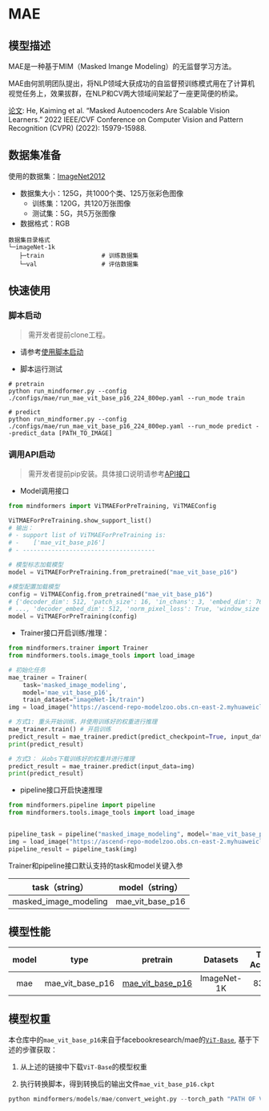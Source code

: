 # MAE

## 模型描述

MAE是一种基于MIM（Masked Imange Modeling）的无监督学习方法。

MAE由何凯明团队提出，将NLP领域大获成功的自监督预训练模式用在了计算机视觉任务上，效果拔群，在NLP和CV两大领域间架起了一座更简便的桥梁。

[论文](https://gitee.com/link?target=https%3A%2F%2Farxiv.org%2Fabs%2F2111.06377): He, Kaiming et al. “Masked Autoencoders Are Scalable Vision Learners.” 2022 IEEE/CVF Conference on Computer Vision and Pattern Recognition (CVPR) (2022): 15979-15988.

## 数据集准备

使用的数据集：[ImageNet2012](http://www.image-net.org/)

- 数据集大小：125G，共1000个类、125万张彩色图像
    - 训练集：120G，共120万张图像
    - 测试集：5G，共5万张图像
- 数据格式：RGB

 ```text
数据集目录格式
└─imageNet-1k
    ├─train                # 训练数据集
    └─val                  # 评估数据集
 ```

## 快速使用

### 脚本启动

> 需开发者提前clone工程。

- 请参考[使用脚本启动](https://gitee.com/mindspore/transformer/blob/master/README.md#%E6%96%B9%E5%BC%8F%E4%B8%80clone-%E5%B7%A5%E7%A8%8B%E4%BB%A3%E7%A0%81)

- 脚本运行测试

```shell
# pretrain
python run_mindformer.py --config ./configs/mae/run_mae_vit_base_p16_224_800ep.yaml --run_mode train

# predict
python run_mindformer.py --config ./configs/mae/run_mae_vit_base_p16_224_800ep.yaml --run_mode predict --predict_data [PATH_TO_IMAGE]
```

### 调用API启动

> 需开发者提前pip安装。具体接口说明请参考[API接口](https://gitee.com/mindspore/transformer/wikis/API/)

- Model调用接口

```python
from mindformers import ViTMAEForPreTraining, ViTMAEConfig

ViTMAEForPreTraining.show_support_list()
# 输出：
# - support list of ViTMAEForPreTraining is:
# -    ['mae_vit_base_p16']
# - -------------------------------------

# 模型标志加载模型
model = ViTMAEForPreTraining.from_pretrained("mae_vit_base_p16")

#模型配置加载模型
config = ViTMAEConfig.from_pretrained("mae_vit_base_p16")
# {'decoder_dim': 512, 'patch_size': 16, 'in_chans': 3, 'embed_dim': 768, 'depth': 12,
# ..., 'decoder_embed_dim': 512, 'norm_pixel_loss': True, 'window_size': None}
model = ViTMAEForPreTraining(config)
 ```

- Trainer接口开启训练/推理：

```python
from mindformers.trainer import Trainer
from mindformers.tools.image_tools import load_image

# 初始化任务
mae_trainer = Trainer(
    task='masked_image_modeling',
    model='mae_vit_base_p16',
    train_dataset="imageNet-1k/train")
img = load_image("https://ascend-repo-modelzoo.obs.cn-east-2.myhuaweicloud.com/XFormer_for_mindspore/clip/sunflower.png")

# 方式1: 重头开始训练，并使用训练好的权重进行推理
mae_trainer.train() # 开启训练
predict_result = mae_trainer.predict(predict_checkpoint=True, input_data=img)
print(predict_result)

# 方式3： 从obs下载训练好的权重并进行推理
predict_result = mae_trainer.predict(input_data=img)
print(predict_result)
 ```

- pipeline接口开启快速推理

```python
from mindformers.pipeline import pipeline
from mindformers.tools.image_tools import load_image


pipeline_task = pipeline("masked_image_modeling", model='mae_vit_base_p16')
img = load_image("https://ascend-repo-modelzoo.obs.cn-east-2.myhuaweicloud.com/XFormer_for_mindspore/clip/sunflower.png")
pipeline_result = pipeline_task(img)
 ```

 Trainer和pipeline接口默认支持的task和model关键入参

|     task（string）      |  model（string）   |
|:---------------------:|:----------------:|
| masked_image_modeling | mae_vit_base_p16 |

## 模型性能

| model |       type       |       pretrain       |  Datasets   | Top1-Accuracy | Log |                  pretrain_config                   |                    finetune_config                    |
|:-----:|:----------------:|:--------------------:|:-----------:|:-------------:|:---:|:--------------------------------------------------:|:-----------------------------------------------------:|
|  mae  | mae_vit_base_p16 | [mae_vit_base_p16]() | ImageNet-1K |    83.71%     |  \  | [link](../../configs/mae/run_mae_vit_base_p16_224_800ep.yaml) | [link](../../configs/vit/run_vit_base_p16_100ep.yaml) |

## 模型权重

本仓库中的`mae_vit_base_p16`来自于facebookresearch/mae的[`ViT-Base`](https://dl.fbaipublicfiles.com/mae/pretrain/mae_pretrain_vit_base.pth), 基于下述的步骤获取：

1. 从上述的链接中下载`ViT-Base`的模型权重

2. 执行转换脚本，得到转换后的输出文件`mae_vit_base_p16.ckpt`

```python
python mindformers/models/mae/convert_weight.py --torch_path "PATH OF ViT-Base.pth" --mindspore_path "SAVE PATH OF mae_vit_base_p16.ckpt"
```